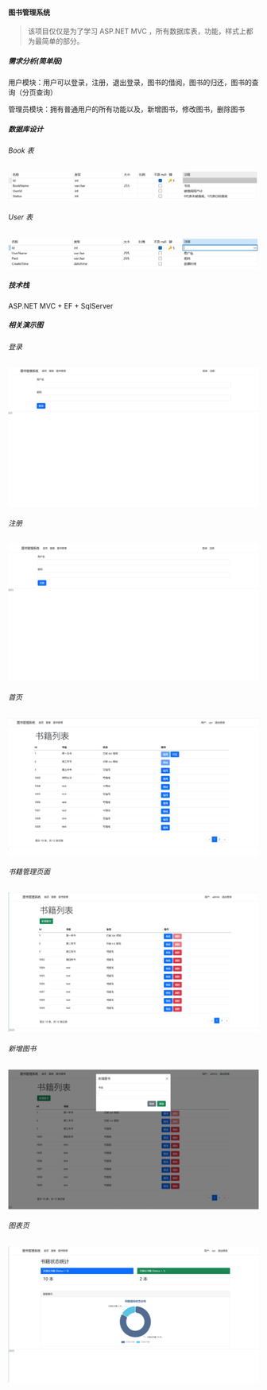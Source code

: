 #### 图书管理系统

> 该项目仅仅是为了学习 ASP.NET MVC ，所有数据库表，功能，样式上都为最简单的部分。

##### 需求分析(简单版)

用户模块：用户可以登录，注册，退出登录，图书的借阅，图书的归还，图书的查询（分页查询）

管理员模块：拥有普通用户的所有功能以及，新增图书，修改图书，删除图书

##### 数据库设计

###### Book 表

![](./img/Book.png)

###### User 表

![](./img/User.png)

##### 技术栈

ASP.NET MVC + EF + SqlServer

##### 相关演示图

###### 登录

![](.\img\登录.png)

###### 注册

![](./img/注册.png)

###### 首页

![](.\img\首页.png)

###### 书籍管理页面

![](./img/书籍管理页面.png)

###### 新增图书

![](./img/新增图书.png)

###### 图表页

![](./img/图表页.png)
